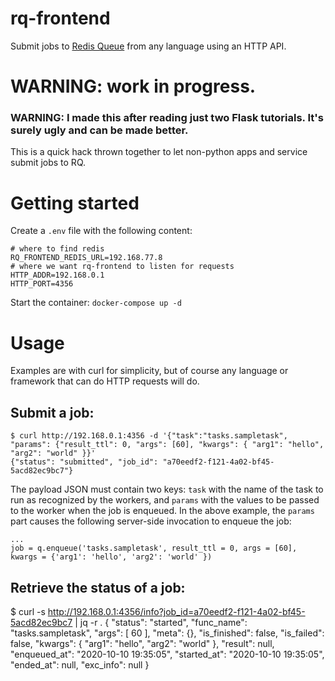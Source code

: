 # rq-frontend
Submit jobs to [Redis Queue](https://python-rq.org) from any language using an HTTP API.

# WARNING: work in progress.
### WARNING: I made this after reading just two Flask tutorials. It's surely ugly and can be made better.

This is a quick hack thrown together to let non-python apps and service submit jobs to RQ.

# Getting started

Create a `.env` file with the following content:

```
# where to find redis
RQ_FRONTEND_REDIS_URL=192.168.77.8
# where we want rq-frontend to listen for requests
HTTP_ADDR=192.168.0.1
HTTP_PORT=4356
```

Start the container: `docker-compose up -d`

# Usage

Examples are with curl for simplicity, but of course any language or framework that can do HTTP requests will do.

## Submit a job:

```
$ curl http://192.168.0.1:4356 -d '{"task":"tasks.sampletask", "params": {"result_ttl": 0, "args": [60], "kwargs": { "arg1": "hello", "arg2": "world" }}'
{"status": "submitted", "job_id": "a70eedf2-f121-4a02-bf45-5acd82ec9bc7"}
```

The payload JSON must contain two keys: `task` with the name of the task to run as recognized by the workers, and `params` with the values to be passed to the worker when the job is enqueued. In the above example, the `params` part causes the following server-side invocation to enqueue the job:

```
...
job = q.enqueue('tasks.sampletask', result_ttl = 0, args = [60], kwargs = {'arg1': 'hello', 'arg2': 'world' })
```

## Retrieve the status of a job:
$ curl -s http://192.168.0.1:4356/info?job_id=a70eedf2-f121-4a02-bf45-5acd82ec9bc7 | jq -r .
{
  "status": "started",
  "func_name": "tasks.sampletask",
  "args": [
    60
  ],
  "meta": {},
  "is_finished": false,
  "is_failed": false,
  "kwargs": {
    "arg1": "hello",
    "arg2": "world"
  },
  "result": null,
  "enqueued_at": "2020-10-10 19:35:05",
  "started_at": "2020-10-10 19:35:05",
  "ended_at": null,
  "exc_info": null
}

```


